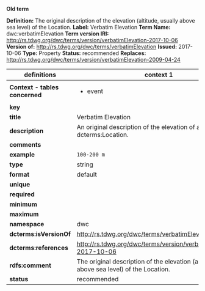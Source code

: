 **Old term**

**Definition:** The original description of the elevation (altitude, usually above sea level) of the Location.
**Label:** Verbatim Elevation
**Term Name:** dwc:verbatimElevation
**Term version IRI:** http://rs.tdwg.org/dwc/terms/version/verbatimElevation-2017-10-06
**Version of:** http://rs.tdwg.org/dwc/terms/verbatimElevation
**Issued:** 2017-10-06
**Type:** Property
**Status:** recommended
**Replaces:** http://rs.tdwg.org/dwc/terms/version/verbatimElevation-2009-04-24


| definitions | context 1 |
|-|-|
| **Context - tables concerned** | <ul><li>event</li></ul> |
| **key** |  |
| **title** | Verbatim Elevation |
| **description** | An original description of the elevation of a dcterms:Location. |
| **comments** |  |
| **example** | `100-200 m` |
| **type** | string |
| **format** | default |
| **unique** |  |
| **required** |  |
| **minimum** |  |
| **maximum** |  |
| **namespace** | dwc |
| **dcterms:isVersionOf** | http://rs.tdwg.org/dwc/terms/verbatimElevation |
| **dcterms:references** | http://rs.tdwg.org/dwc/terms/version/verbatimElevation-2017-10-06 |
| **rdfs:comment** | The original description of the elevation (altitude, usually above sea level) of the Location. |
| **status** | recommended |
